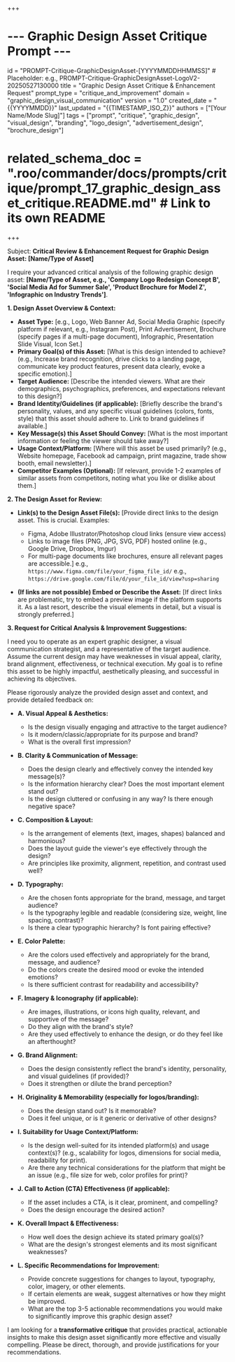 +++
# --- Graphic Design Asset Critique Prompt ---
id = "PROMPT-Critique-GraphicDesignAsset-[YYYYMMDDHHMMSS]" # Placeholder: e.g., PROMPT-Critique-GraphicDesignAsset-LogoV2-20250527130000
title = "Graphic Design Asset Critique & Enhancement Request"
prompt_type = "critique_and_improvement"
domain = "graphic_design_visual_communication"
version = "1.0"
created_date = "{{YYYYMMDD}}"
last_updated = "{{TIMESTAMP_ISO_Z}}"
authors = ["[Your Name/Mode Slug]"]
tags = ["prompt", "critique", "graphic_design", "visual_design", "branding", "logo_design", "advertisement_design", "brochure_design"]
# related_schema_doc = ".roo/commander/docs/prompts/critique/prompt_17_graphic_design_asset_critique.README.md" # Link to its own README
+++

Subject: **Critical Review & Enhancement Request for Graphic Design Asset: [Name/Type of Asset]**

I require your advanced critical analysis of the following graphic design asset: **[Name/Type of Asset, e.g., 'Company Logo Redesign Concept B', 'Social Media Ad for Summer Sale', 'Product Brochure for Model Z', 'Infographic on Industry Trends']**.

**1. Design Asset Overview & Context:**
   *   **Asset Type:** [e.g., Logo, Web Banner Ad, Social Media Graphic (specify platform if relevant, e.g., Instagram Post), Print Advertisement, Brochure (specify pages if a multi-page document), Infographic, Presentation Slide Visual, Icon Set.]
   *   **Primary Goal(s) of this Asset:** [What is this design intended to achieve? (e.g., Increase brand recognition, drive clicks to a landing page, communicate key product features, present data clearly, evoke a specific emotion).]
   *   **Target Audience:** [Describe the intended viewers. What are their demographics, psychographics, preferences, and expectations relevant to this design?]
   *   **Brand Identity/Guidelines (if applicable):** [Briefly describe the brand's personality, values, and any specific visual guidelines (colors, fonts, style) that this asset should adhere to. Link to brand guidelines if available.]
   *   **Key Message(s) this Asset Should Convey:** [What is the most important information or feeling the viewer should take away?]
   *   **Usage Context/Platform:** [Where will this asset be used primarily? (e.g., Website homepage, Facebook ad campaign, print magazine, trade show booth, email newsletter).]
   *   **Competitor Examples (Optional):** [If relevant, provide 1-2 examples of similar assets from competitors, noting what you like or dislike about them.]

**2. The Design Asset for Review:**

*   **Link(s) to the Design Asset File(s):**
    [Provide direct links to the design asset. This is crucial. Examples:
    - Figma, Adobe Illustrator/Photoshop cloud links (ensure view access)
    - Links to image files (PNG, JPG, SVG, PDF) hosted online (e.g., Google Drive, Dropbox, Imgur)
    - For multi-page documents like brochures, ensure all relevant pages are accessible.]
    e.g., `https://www.figma.com/file/your_figma_file_id/`
    e.g., `https://drive.google.com/file/d/your_file_id/view?usp=sharing`

*   **(If links are not possible) Embed or Describe the Asset:**
    [If direct links are problematic, try to embed a preview image if the platform supports it. As a last resort, describe the visual elements in detail, but a visual is strongly preferred.]

**3. Request for Critical Analysis & Improvement Suggestions:**

I need you to operate as an expert graphic designer, a visual communication strategist, and a representative of the target audience. Assume the current design may have weaknesses in visual appeal, clarity, brand alignment, effectiveness, or technical execution. My goal is to refine this asset to be highly impactful, aesthetically pleasing, and successful in achieving its objectives.

Please rigorously analyze the provided design asset and context, and provide detailed feedback on:

*   **A. Visual Appeal & Aesthetics:**
    *   Is the design visually engaging and attractive to the target audience?
    *   Is it modern/classic/appropriate for its purpose and brand?
    *   What is the overall first impression?

*   **B. Clarity & Communication of Message:**
    *   Does the design clearly and effectively convey the intended key message(s)?
    *   Is the information hierarchy clear? Does the most important element stand out?
    *   Is the design cluttered or confusing in any way? Is there enough negative space?

*   **C. Composition & Layout:**
    *   Is the arrangement of elements (text, images, shapes) balanced and harmonious?
    *   Does the layout guide the viewer's eye effectively through the design?
    *   Are principles like proximity, alignment, repetition, and contrast used well?

*   **D. Typography:**
    *   Are the chosen fonts appropriate for the brand, message, and target audience?
    *   Is the typography legible and readable (considering size, weight, line spacing, contrast)?
    *   Is there a clear typographic hierarchy? Is font pairing effective?

*   **E. Color Palette:**
    *   Are the colors used effectively and appropriately for the brand, message, and audience?
    *   Do the colors create the desired mood or evoke the intended emotions?
    *   Is there sufficient contrast for readability and accessibility?

*   **F. Imagery & Iconography (if applicable):**
    *   Are images, illustrations, or icons high quality, relevant, and supportive of the message?
    *   Do they align with the brand's style?
    *   Are they used effectively to enhance the design, or do they feel like an afterthought?

*   **G. Brand Alignment:**
    *   Does the design consistently reflect the brand's identity, personality, and visual guidelines (if provided)?
    *   Does it strengthen or dilute the brand perception?

*   **H. Originality & Memorability (especially for logos/branding):**
    *   Does the design stand out? Is it memorable?
    *   Does it feel unique, or is it generic or derivative of other designs?

*   **I. Suitability for Usage Context/Platform:**
    *   Is the design well-suited for its intended platform(s) and usage context(s)? (e.g., scalability for logos, dimensions for social media, readability for print).
    *   Are there any technical considerations for the platform that might be an issue (e.g., file size for web, color profiles for print)?

*   **J. Call to Action (CTA) Effectiveness (if applicable):**
    *   If the asset includes a CTA, is it clear, prominent, and compelling?
    *   Does the design encourage the desired action?

*   **K. Overall Impact & Effectiveness:**
    *   How well does the design achieve its stated primary goal(s)?
    *   What are the design's strongest elements and its most significant weaknesses?

*   **L. Specific Recommendations for Improvement:**
    *   Provide concrete suggestions for changes to layout, typography, color, imagery, or other elements.
    *   If certain elements are weak, suggest alternatives or how they might be improved.
    *   What are the top 3-5 actionable recommendations you would make to significantly improve this graphic design asset?

I am looking for a **transformative critique** that provides practical, actionable insights to make this design asset significantly more effective and visually compelling. Please be direct, thorough, and provide justifications for your recommendations.
